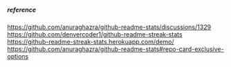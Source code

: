 


##### reference
https://github.com/anuraghazra/github-readme-stats/discussions/1329
https://github.com/denvercoder1/github-readme-streak-stats
https://github-readme-streak-stats.herokuapp.com/demo/
https://github.com/anuraghazra/github-readme-stats#repo-card-exclusive-options

